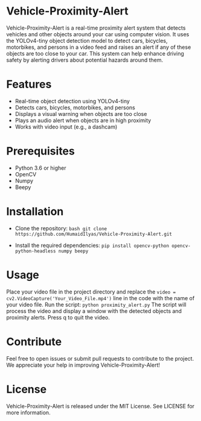 # Vehicle-Proximity-Alert

Vehicle-Proximity-Alert is a real-time proximity alert system that detects vehicles and other objects around your car using computer vision. It uses the YOLOv4-tiny object detection model to detect cars, bicycles, motorbikes, and persons in a video feed and raises an alert if any of these objects are too close to your car. This system can help enhance driving safety by alerting drivers about potential hazards around them.

# Features

- Real-time object detection using YOLOv4-tiny
- Detects cars, bicycles, motorbikes, and persons
- Displays a visual warning when objects are too close
- Plays an audio alert when objects are in high proximity
- Works with video input (e.g., a dashcam)

# Prerequisites

- Python 3.6 or higher
- OpenCV
- Numpy
- Beepy

# Installation

- Clone the repository: `bash git clone https://github.com/HumaidIlyas/Vehicle-Proximity-Alert.git`

- Install the required dependencies: `pip install opencv-python opencv-python-headless numpy beepy`

# Usage

Place your video file in the project directory and replace the `video = cv2.VideoCapture('Your_Video_File.mp4')` line in the code with the name of your video file.
Run the script: `python proximity_alert.py`
The script will process the video and display a window with the detected objects and proximity alerts.
Press q to quit the video.

# Contribute

Feel free to open issues or submit pull requests to contribute to the project. We appreciate your help in improving Vehicle-Proximity-Alert!

# License

Vehicle-Proximity-Alert is released under the MIT License. See LICENSE for more information.
